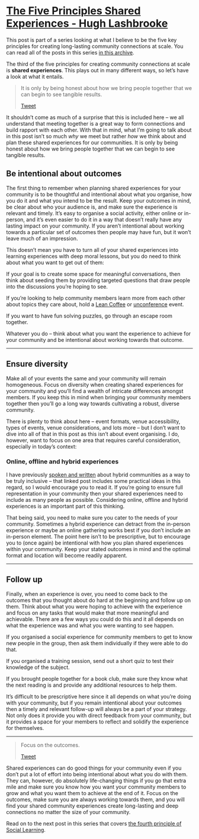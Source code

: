 # [The Five Principles Shared Experiences - Hugh Lashbrooke](https://hughlashbrooke.com/2022/06/20/the-five-principles-shared-experiences/)

This post is part of a series looking at what I believe to be the five key principles for creating long-lasting community connections at scale. You can read all of the posts in this series [in this archive](https://hughlashbrooke.com/tag/five-principles/).

The third of the five principles for creating community connections at scale is **shared experiences**. This plays out in many different ways, so let’s have a look at what it entails.

> It is only by being honest about how we bring people together that we can begin to see tangible results.
>
> [Tweet](https://twitter.com/share?&text=It%20is%20only%20by%20being%20honest%20about%20how%20we%20bring%20people%20together%20that%20we%20can%20begin%20to%20see%20tangible%20results.&url=https%3A%2F%2Fhughlashbrooke.com%2F2022%2F06%2F20%2Fthe-five-principles-shared-experiences%2F&via=hlashbrooke)

It shouldn’t come as much of a surprise that this is included here – we all understand that meeting together is a great way to form connections and build rapport with each other. With that in mind, what I’m going to talk about in this post isn’t so much _why_ we meet but rather _how_ we think about and plan these shared experiences for our communities. It is only by being honest about how we bring people together that we can begin to see tangible results.

## **Be intentional about outcomes**

The first thing to remember when planning shared experiences for your community is to be thoughtful and intentional about what you organise, how you do it and what you intend to be the result. Keep your outcomes in mind, be clear about who your audience is, and make sure the experience is relevant and timely. It’s easy to organise a social activity, either online or in-person, and it’s even easier to do it in a way that doesn’t really have any lasting impact on your community. If you aren’t intentional about working towards a particular set of outcomes then people may have fun, but it won’t leave much of an impression.

This doesn’t mean you have to turn all of your shared experiences into learning experiences with deep moral lessons, but you do need to think about what you want to get out of them:

If your goal is to create some space for meaningful conversations, then think about seeding them by providing targeted questions that draw people into the discussions you’re hoping to see.

If you’re looking to help community members learn more from each other about topics they care about, hold a [Lean Coffee](http://leancoffee.org/) or [unconference](https://en.wikipedia.org/wiki/Unconference) event.

If you want to have fun solving puzzles, go through an escape room together.

Whatever you do – think about what you want the experience to achieve for your community and be intentional about working towards that outcome.

---

## **Ensure diversity**

Make all of your events the same and your community will remain homogeneous. Focus on diversity when creating shared experiences for your community and you’ll find a wealth of intricate differences amongst members. If you keep this in mind when bringing your community members together then you’ll go a long way towards cultivating a robust, diverse community.

There is plenty to think about here – event formats, venue accessibility, types of events, venue considerations, and lots more – but I don’t want to dive into all of that in this post as this isn’t about event organising. I do, however, want to focus on one area that requires careful consideration, especially in today’s context:

### Online, offline and hybrid experiences

I have previously [spoken and written](https://hughlashbrooke.com/2021/09/08/creating-equitable-hybrid-communities/) about hybrid communities as a way to be truly inclusive – that linked post includes some practical ideas in this regard, so I would encourage you to read it. If you’re going to ensure full representation in your community then your shared experiences need to include as many people as possible. Considering online, offline and hybrid experiences is an important part of this thinking.

That being said, you need to make sure you cater to the needs of your community. Sometimes a hybrid experience can detract from the in-person experience or maybe an online gathering works best if you don’t include an in-person element. The point here isn’t to be prescriptive, but to encourage you to (once again) be intentional with how you plan shared experiences within your community. Keep your stated outcomes in mind and the optimal format and location will become readily apparent.

---

## **Follow up**

Finally, when an experience is over, you need to come back to the outcomes that you thought about do hard at the beginning and follow up on them. Think about what you were hoping to achieve with the experience and focus on any tasks that would make that more meaningful and achievable. There are a few ways you could do this and it all depends on what the experience was and what you were wanting to see happen.

If you organised a social experience for community members to get to know new people in the group, then ask them individually if they were able to do that.

If you organised a training session, send out a short quiz to test their knowledge of the subject.

If you brought people together for a book club, make sure they know what the next reading is and provide any additional resources to help them.

It’s difficult to be prescriptive here since it all depends on what you’re doing with your community, but if you remain intentional about your outcomes then a timely and relevant follow-up will always be a part of your strategy. Not only does it provide you with direct feedback from your community, but it provides a space for your members to reflect and solidify the experience for themselves.

---

> Focus on the outcomes.
>
> [Tweet](https://twitter.com/share?&text=Focus%20on%20the%20outcomes.&url=https%3A%2F%2Fhughlashbrooke.com%2F2022%2F06%2F20%2Fthe-five-principles-shared-experiences%2F&via=hlashbrooke)

Shared experiences can do good things for your community even if you don’t put a lot of effort into being intentional about what you do with them. They can, however, do absolutely life-changing things if you go that extra mile and make sure you know how you want your community members to grow and what you want them to achieve at the end of it. Focus on the outcomes, make sure you are always working towards them, and you will find your shared community experiences create long-lasting and deep connections no matter the size of your community.

Read on to the next post in this series that covers [the fourth principle of Social Learning](https://hughlashbrooke.com/2022/06/28/the-five-principles-social-learning/).
